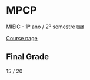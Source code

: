 # MPCP
MIEIC - 1º ano / 2º semestre ⌨

[Course page](https://sigarra.up.pt/feup/pt/ucurr_geral.ficha_uc_view?pv_ocorrencia_id=419989)

Final Grade
----------
15 / 20

